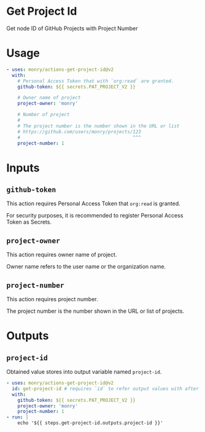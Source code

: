 # Get Project Id

Get node ID of GitHub Projects with Project Number

# Usage

```yaml
- uses: monry/actions-get-project-id@v2
  with:
    # Personal Access Token that with `org:read` are granted.
    github-token: ${{ secrets.PAT_PROJECT_V2 }}

    # Owner name of project
    project-owner: 'monry'

    # Number of project
    # 
    # The project number is the number shown in the URL or list
    # https://github.com/users/monry/projects/123
    #                                         ^^^
    project-number: 1
```

# Inputs

## `github-token`

This action requires Personal Access Token that `org:read` is granted.

For security purposes, it is recommended to register Personal Access Token as Secrets.

## `project-owner`

This action requires owner name of project.

Owner name refers to the user name or the organization name.

## `project-number`

This action requires project number.

The project number is the number shown in the URL or list of projects.

# Outputs

## `project-id`

Obtained value stores into output variable named `project-id`.

```yaml
- uses: monry/actions-get-project-id@v2
  id: get-project-id # requires `id` to refer output values with after steps
  with:
    github-token: ${{ secrets.PAT_PROJECT_V2 }}
    project-owner: 'monry'
    project-number: 1
- run: |
    echo '${{ steps.get-project-id.outputs.project-id }}'
```
